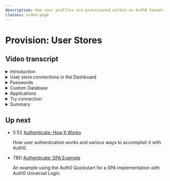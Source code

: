 ```yaml
---
description: How user profiles are provisioned within an Auth0 tenant.
classes: video-page
---
```

# Provision: User Stores

<div class="video-wrapper" data-video="tbd"></div>

## Video transcript

<details>
  <summary>Introduction</summary>

  In this video, we will show you how user profiles are provisioned within an Auth0 tenant. Users can come from a multitude of places: directly through creating an account using self sign up, indirectly through using their favorite trusted social media platform, or collectively through a trusted enterprise directory.

  Auth0 makes it simple to quickly connect your tenant to multiple types of user stores. We group these users stores into three categories: database, social, and enterprise.

  * Database connections solve many traditional username and password based scenarios. By default, Auth0 offers identity storage out of the box that can be leveraged to manage the burden of storing user credentials safely and securely. Auth0 is also capable of providing proxies to existing legacy identity stores.

  * Social connections give users a simplified registration and login experience by using an existing authentication from a social network provider like Facebook, Twitter, or Google. Not only are popular social networks supported but close to 40 business, professional and industry-based connections are available. In fact, any OAuth2 conformant identity provider can be configured as a user store.

  * Finally, Enterprise connections allow business customers or partners to manage their own users within an Auth0 tenant. This is a very powerful feature that allows any set of businesses to collaborate in a secure way. 
</details>

<details>
  <summary>User store connections in the Dashboard</summary>

  Auth0 can be configured for any number and combination of connections to provide user identity for applications. Auth0 sits between the applications and their sources of users, which adds a level of abstraction so the application is isolated from any changes to and idiosyncrasies of each source's implementation.

  Now let’s dive a little deeper and discover how to establish each type of user store connection directly in the Auth0 Dashboard. This can be accomplished independently of any modifications or implementation within an application.

  First, let’s take a look at how to jump right in and authenticate users via username and password using infrastructure provided by Auth0. Out of the box, each Auth0 tenant is preconfigured with an authentication database connection. This connection provides the best performance for the authentication process since all data is stored in Auth0.

  The Auth0-hosted database is highly secure. Passwords are never stored or logged in plain text but are hashed with bcrypt. Varying levels of password security requirements can also be enforced.

  The default database can be found on the Auth0 Dashboard for your tenant. From the Dashboard, click the Connections link in the left-hand navigation menu which will expand a list of the available connection types. Click Database and a list of all database connections will be displayed.

  As you can see, a database connection named **Username-Password-Authentication** is already available. By clicking the name of the connection we are taken to the configuration section for this database.

  The database configuration is split into a series of tabs: Settings, Password Policy, Custom Database, Applications and Try Connection.

  By default, database connections authenticate users using their email and password. If you require the use of usernames, it can be enabled on the settings tab as well as setting minimum and maximum lengths for the username.

  There is also the ability to disable new user sign ups. This prevents new accounts from being created in the database by user-facing dialogs. Users can still be created using the Management API or directly in the Dashboard. 

  There is also a way to completely delete this database. Be careful though, as is mentioned this is a destructive operation that is not reversible.
</details>

<details>
  <summary>Passwords</summary>

  Finally, we see an option to import users to Auth0. I will cover how this is used in a future video on migrations.

  On the password policy tab are several settings that allow you to align this database with your company password policy. Even if you do not have a password policy currently, it is worth considering each of the options available on this tab.

  By default, Auth0 has configured the password strength to a quality of Good which at a minimum requires a length of 8 characters containing both upper and lower case letters, numbers and special characters. For convenience, a tester is available that allows you to test the user experience of these settings.

  The password history policy, when enabled, will prevent users from reusing passwords they have previously used. Up to 24 previous passwords can be saved in the history.

  Enabling the password dictionary prevents the use of 10,000 of the most common passwords. There is even an option to add custom values to this list that might not be obvious like company names or a list of conference rooms in your building.

  The personal data option ensures that no data contained in the user's profile is used in the password as well.
</details>

<details>
  <summary>Custom Database</summary>

  The custom database tab allows you to configure this database connection to connect to an external database that is not managed by Auth0. This is useful for organizations who have data retention policies that do not allow external storage of data. For information on configuring a custom database connection, see the documentation linked below.

  I will talk more about custom database connections in a future video.
</details>

<details>
  <summary>Applications</summary>

  The applications tab show us a list of applications that are currently using this database connection. Enabling or disabling an apps ability to use this connection is as simple a flipping a switch.
</details>

<details>
  <summary>Try connection</summary>

  Finally, the try connection tab will allow us to try out the database connection in a special test application configured just for this connection.

  Using this test application, we can verify all of our settings work as expected. Successfully authenticating will take us to a success page showing the user profile data that will be provided to applications using this database connection.

  Of course, from the database list, we can easily create a new database connection. You are free to create as many database connections as you need to support all of your applications and users.
</details>

<details>
  <summary>Summary</summary>

  In a future video, I will show you two powerful ways to add your existing users using either bulk imports or a more gradual migration using custom database connections.

  Next, let’s look at how to connect applications to social login providers. Auth0 offers simple integrations with dozens of popular social login providers. Additionally, you can add any OAuth2 Authorization Server you need.

  Social logins bring single sign-on semantics to end users. Using existing login information from a social network provider like Facebook, Twitter, or Google, the user can sign into an application instead of creating a new account specifically for that application. This simplifies registrations and logins for end users.

  Social login connections can be found on the Auth0 Dashboard. From the Dashboard, click the Connections link in the left-hand navigation menu which will expand a list of the available connection types. Click Social and a list of all available social connections will be displayed.
</details>

## Up next

<ul class="up-next">
  <li>
    <span class="video-time"><i class="icon icon-budicon-494"></i>5:52</span>
    <i class="video-icon icon icon-budicon-676"></i>
    <a href="/videos/get-started/04_1_authenticate-how-it-works">Authenticate: How It Works</a>
    <p>How user authentication works and various ways to accomplish it with Auth0.</p>
  </li>

  <li>
    <span class="video-time"><i class="icon icon-budicon-494"></i>TBD</span>
    <i class="video-icon icon icon-budicon-676"></i>
    <a href="/videos/get-started/04_02_authenticate-spa-example">Authenticate: SPA Example</a>
    <p>An example using the Auth0 Quickstart for a SPA implementation with Auth0 Universal Login. </p>
  </li>
</ul>
